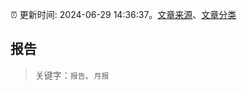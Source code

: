 :alarm_clock: 更新时间: 2024-06-29 14:36:37。[文章来源](/README.md)、[文章分类](/TAGS.md)

## 报告


> 关键字：`报告`、`月报`



